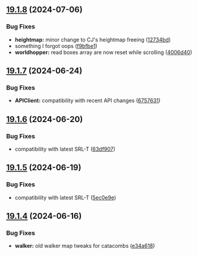 ## [19.1.8](https://github.com/Torwent/WaspLib/compare/v19.1.7...v19.1.8) (2024-07-06)


### Bug Fixes

* **heightmap:** minor change to CJ's heightmap freeing ([12734bd](https://github.com/Torwent/WaspLib/commit/12734bd138d3bc1a830f666f66cf3834fcbafe3d))
* something I forgot oops ([f9bfbe1](https://github.com/Torwent/WaspLib/commit/f9bfbe14b874ae328c6556eb02a9d25d3fa79fe8))
* **worldhopper:** read boxes array are now reset while scrolling ([4006d40](https://github.com/Torwent/WaspLib/commit/4006d407e4143626918bfb3aeb6030c2c464b566))



## [19.1.7](https://github.com/Torwent/WaspLib/compare/v19.1.6...v19.1.7) (2024-06-24)


### Bug Fixes

* **APIClient:** compatibility with recent API changes ([6757631](https://github.com/Torwent/WaspLib/commit/675763170a7b00a8ef6bc83d70c840d11dc0e034))



## [19.1.6](https://github.com/Torwent/WaspLib/compare/v19.1.5...v19.1.6) (2024-06-20)


### Bug Fixes

* compatibility with latest SRL-T ([63df907](https://github.com/Torwent/WaspLib/commit/63df907f1db2cd4ab4927bf22b716ce322ca416b))



## [19.1.5](https://github.com/Torwent/WaspLib/compare/v19.1.4...v19.1.5) (2024-06-19)


### Bug Fixes

* compatibility with latest SRL-T ([5ec0e9e](https://github.com/Torwent/WaspLib/commit/5ec0e9e654e5e5a629b7e14fb5bbbf267d5374ed))



## [19.1.4](https://github.com/Torwent/WaspLib/compare/v19.1.3...v19.1.4) (2024-06-16)


### Bug Fixes

* **walker:** old walker map tweaks for catacombs ([e34a618](https://github.com/Torwent/WaspLib/commit/e34a618eb6b12fedc075b66793814d2c05ee29ad))




